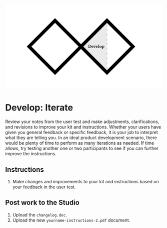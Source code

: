![Double Diamond Develop Phase graphic](/assets/dd-process-develop-1200px@2x.png)

# Develop: Iterate

Review your notes from the user test and make adjustments, clarifications, and revisions to improve your kit and instructions. Whether your users have given you general feedback or specific feedback, it is your job to interpret what they are telling you. In an ideal product development scenario, there would be plenty of time to perform as many iterations as needed. If time allows, try testing another one or two participants to see if you can further improve the instructions.

## Instructions

1. Make changes and improvements to your kit and instructions based on your feedback in the user test.

## Post work to the Studio

1. Upload the `changelog.doc`.
2. Upload the new `yourname-instructions-2.pdf` document.